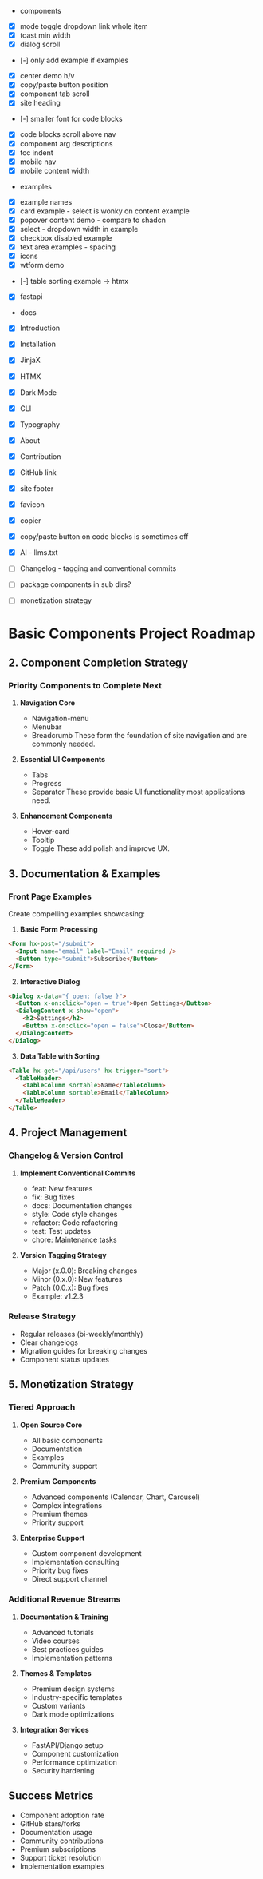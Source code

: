 - components
- [x] mode toggle dropdown link whole item
- [x] toast min width
- [x] dialog scroll 
- [-] only add example if examples
- [x] center demo h/v
- [x] copy/paste button position
- [x] component tab scroll 
- [x] site heading
- [-] smaller font for code blocks
- [x] code blocks scroll above nav
- [x] component arg descriptions
- [x] toc indent
- [x] mobile nav
- [x] mobile content width

- examples
- [x] example names
- [x] card example - select is wonky on content example
- [x] popover content demo - compare to shadcn
- [x] select - dropdown width in example
- [x] checkbox disabled example
- [x] text area examples - spacing
- [x] icons
- [x] wtform demo
- [-] table sorting example -> htmx
- [x] fastapi 

- docs
- [x] Introduction
- [x] Installation
- [x] JinjaX
- [x] HTMX
- [x] Dark Mode
- [x] CLI
- [x] Typography
- [x] About
- [x] Contribution
- [x] GitHub link
- [x] site footer
- [x] favicon
- [x] copier
- [x] copy/paste button on code blocks is sometimes off
- [x] AI - llms.txt
- [ ] Changelog - tagging and conventional commits
- [ ] package components in sub dirs?
- [ ] monetization strategy



# Basic Components Project Roadmap


## 2. Component Completion Strategy

### Priority Components to Complete Next
1. **Navigation Core**
    - Navigation-menu
    - Menubar
    - Breadcrumb
      These form the foundation of site navigation and are commonly needed.

2. **Essential UI Components**
    - Tabs
    - Progress
    - Separator
      These provide basic UI functionality most applications need.

3. **Enhancement Components**
    - Hover-card
    - Tooltip
    - Toggle
      These add polish and improve UX.


## 3. Documentation & Examples

### Front Page Examples
Create compelling examples showcasing:
1. **Basic Form Processing**
```html
<Form hx-post="/submit">
  <Input name="email" label="Email" required />
  <Button type="submit">Subscribe</Button>
</Form>
```

2. **Interactive Dialog**
```html
<Dialog x-data="{ open: false }">
  <Button x-on:click="open = true">Open Settings</Button>
  <DialogContent x-show="open">
    <h2>Settings</h2>
    <Button x-on:click="open = false">Close</Button>
  </DialogContent>
</Dialog>
```

3. **Data Table with Sorting**
```html
<Table hx-get="/api/users" hx-trigger="sort">
  <TableHeader>
    <TableColumn sortable>Name</TableColumn>
    <TableColumn sortable>Email</TableColumn>
  </TableHeader>
</Table>
```

## 4. Project Management
### Changelog & Version Control
1. **Implement Conventional Commits**
    - feat: New features
    - fix: Bug fixes
    - docs: Documentation changes
    - style: Code style changes
    - refactor: Code refactoring
    - test: Test updates
    - chore: Maintenance tasks

2. **Version Tagging Strategy**
    - Major (x.0.0): Breaking changes
    - Minor (0.x.0): New features
    - Patch (0.0.x): Bug fixes
    - Example: v1.2.3

### Release Strategy
- Regular releases (bi-weekly/monthly)
- Clear changelogs
- Migration guides for breaking changes
- Component status updates

## 5. Monetization Strategy
### Tiered Approach
1. **Open Source Core**
    - All basic components
    - Documentation
    - Examples
    - Community support

2. **Premium Components**
    - Advanced components (Calendar, Chart, Carousel)
    - Complex integrations
    - Premium themes
    - Priority support

3. **Enterprise Support**
    - Custom component development
    - Implementation consulting
    - Priority bug fixes
    - Direct support channel

### Additional Revenue Streams
1. **Documentation & Training**
    - Advanced tutorials
    - Video courses
    - Best practices guides
    - Implementation patterns

2. **Themes & Templates**
    - Premium design systems
    - Industry-specific templates
    - Custom variants
    - Dark mode optimizations

3. **Integration Services**
    - FastAPI/Django setup
    - Component customization
    - Performance optimization
    - Security hardening


## Success Metrics
- Component adoption rate
- GitHub stars/forks
- Documentation usage
- Community contributions
- Premium subscriptions
- Support ticket resolution
- Implementation examples